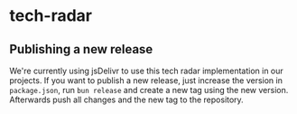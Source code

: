 # tech-radar

## Publishing a new release

We're currently using jsDelivr to use this tech radar implementation in our projects.
If you want to publish a new release, just increase the version in `package.json`,
run `bun release` and create a new tag using the new version. Afterwards push all changes and the new tag to the repository.
